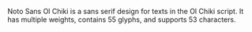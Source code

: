 Noto Sans Ol Chiki is a sans serif design for texts in the Ol Chiki script. It has multiple weights, contains 55 glyphs, and supports 53 characters.
